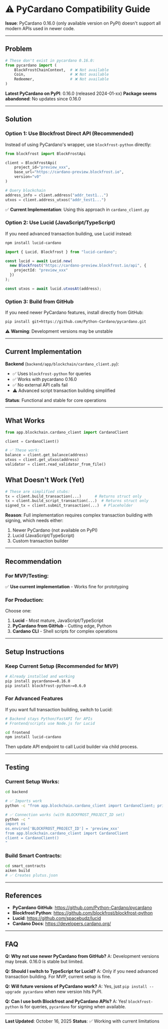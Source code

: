 # ⚠️ PyCardano Compatibility Guide

**Issue**: PyCardano 0.16.0 (only available version on PyPI) doesn't support all modern APIs used in newer code.

---

## Problem

```python
# These don't exist in pycardano 0.16.0:
from pycardano import (
    BlockFrostChainContext,  # ❌ Not available
    Coin,                    # ❌ Not available
    Redeemer,                # ❌ Not available
)
```

**Latest PyCardano on PyPI**: 0.16.0 (released 2024-01-xx)
**Package seems abandoned**: No updates since 0.16.0

---

## Solution

### Option 1: Use Blockfrost Direct API (Recommended)

Instead of using PyCardano's wrapper, use `blockfrost-python` directly:

```python
from blockfrost import BlockFrostApi

client = BlockFrostApi(
    project_id="preview_xxx",
    base_url="https://cardano-preview.blockfrost.io",
    version="v0"
)

# Query blockchain
address_info = client.address("addr_test1...")
utxos = client.address_utxos("addr_test1...")
```

✅ **Current Implementation**: Using this approach in `cardano_client.py`

### Option 2: Use Lucid (JavaScript/TypeScript)

If you need advanced transaction building, use Lucid instead:

```bash
npm install lucid-cardano
```

```typescript
import { Lucid, Blockfrost } from "lucid-cardano";

const lucid = await Lucid.new(
  new Blockfrost("https://cardano-preview.blockfrost.io/api", {
    projectId: "preview_xxx"
  })
);

const utxos = await lucid.utxosAt(address);
```

### Option 3: Build from GitHub

If you need newer PyCardano features, install directly from GitHub:

```bash
pip install git+https://github.com/Python-Cardano/pycardano.git
```

⚠️ **Warning**: Development versions may be unstable

---

## Current Implementation

**Backend** (`backend/app/blockchain/cardano_client.py`):
- ✅ Uses `blockfrost-python` for queries
- ✅ Works with pycardano 0.16.0
- ✅ No external API calls fail
- ⚠️ Advanced script transaction building simplified

**Status**: Functional and stable for core operations

---

## What Works

```python
from app.blockchain.cardano_client import CardanoClient

client = CardanoClient()

# ✅ These work:
balance = client.get_balance(address)
utxos = client.get_utxos(address)
validator = client.read_validator_from_file()
```

## What Doesn't Work (Yet)

```python
# These are simplified stubs:
tx = client.build_transaction(...)      # Returns struct only
tx = client.build_script_transaction(...)  # Returns struct only
signed_tx = client.submit_transaction(...)  # Placeholder
```

**Reason**: Full implementation requires complex transaction building with signing, which needs either:
1. Newer PyCardano (not available on PyPI)
2. Lucid (JavaScript/TypeScript)
3. Custom transaction builder

---

## Recommendation

### For MVP/Testing:
✅ **Use current implementation** - Works fine for prototyping

### For Production:
Choose one:
1. **Lucid** - Most mature, JavaScript/TypeScript
2. **PyCardano from GitHub** - Cutting edge, Python
3. **Cardano CLI** - Shell scripts for complex operations

---

## Setup Instructions

### Keep Current Setup (Recommended for MVP)

```bash
# Already installed and working
pip install pycardano==0.16.0
pip install blockfrost-python>=0.6.0
```

### For Advanced Features

If you want full transaction building, switch to Lucid:

```bash
# Backend stays Python/FastAPI for APIs
# Frontend/scripts use Node.js for Lucid

cd frontend
npm install lucid-cardano
```

Then update API endpoint to call Lucid builder via child process.

---

## Testing

### Current Setup Works:
```bash
cd backend

# ✅ Imports work
python -c "from app.blockchain.cardano_client import CardanoClient; print('OK')"

# ✅ Connection works (with BLOCKFROST_PROJECT_ID set)
python -c "
import os
os.environ['BLOCKFROST_PROJECT_ID'] = 'preview_xxx'
from app.blockchain.cardano_client import CardanoClient
client = CardanoClient()
"
```

### Build Smart Contracts:
```bash
cd smart_contracts
aiken build
# ✅ Creates plutus.json
```

---

## References

- **PyCardano GitHub**: https://github.com/Python-Cardano/pycardano
- **Blockfrost Python**: https://github.com/blockfrost/blockfrost-python
- **Lucid**: https://github.com/spacebudz/lucid
- **Cardano Docs**: https://developers.cardano.org/

---

## FAQ

**Q: Why not use newer PyCardano from GitHub?**
A: Development versions may break. 0.16.0 is stable but limited.

**Q: Should I switch to TypeScript for Lucid?**
A: Only if you need advanced transaction building. For MVP, current setup is fine.

**Q: Will future versions of PyCardano work?**
A: Yes, just `pip install --upgrade pycardano` when new version hits PyPI.

**Q: Can I use both Blockfrost and PyCardano APIs?**
A: Yes! `blockfrost-python` is for queries, `pycardano` for signing when available.

---

**Last Updated**: October 16, 2025
**Status**: ✅ Working with current limitations
